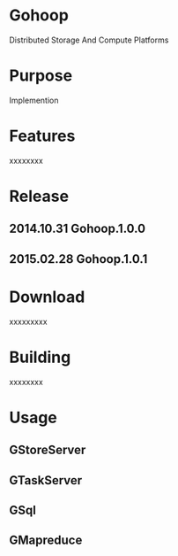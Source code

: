 Gohoop
====
Distributed Storage And Compute Platforms

Purpose
====
Implemention

Features
====
xxxxxxxx

Release
====
2014.10.31 Gohoop.1.0.0
----
2015.02.28 Gohoop.1.0.1
----

Download
====
xxxxxxxxx

Building
====
xxxxxxxx

Usage
====
GStoreServer
----

GTaskServer
----

GSql
----

GMapreduce
----

